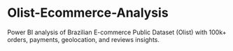 # Olist-Ecommerce-Analysis
Power BI analysis of Brazilian E-commerce Public Dataset (Olist) with 100k+ orders, payments, geolocation, and reviews insights.
